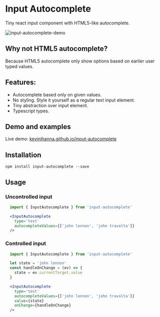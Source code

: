 # Input Autocomplete
Tiny react input component with HTML5-like autocomplete.

![input-autocomplete-demo](https://cloud.githubusercontent.com/assets/387015/25046633/e1eaff8a-2108-11e7-8ba8-f66e290f6ecd.gif)


## Why not HTML5 autocomplete?
Because HTML5 autocomplete only show options based on earlier user typed values.

## Features:
- Autocomplete based only on given values.
- No styling. Style it yourself as a regular text input element.
- Tiny abstraction over input element.
- Typescript types.

## Demo and examples
Live demo: [kevinjhanna.github.io/input-autocomplete](https://kevinjhanna.github.io/input-autocomplete/)

## Installation
```
npm install input-autocomplete --save
```

## Usage

### Uncontrolled input
```jsx
  import { InputAutocomplete } from 'input-autocomplete'

  <InputAutocomplete
    type='text'
    autocompleteValues={['john lennon', 'john travolta']}
  />
```

### Controlled input
```jsx
  import { InputAutocomplete } from 'input-autocomplete'

  let state = 'john lennon'
  const handleOnChange = (ev) => {
    state = ev.currentTarget.value
  }

  <InputAutocomplete
    type='text'
    autocompleteValues={['john lennon', 'john travolta']}
    value={state}
    onChange={handleOnChange}
  />
```
